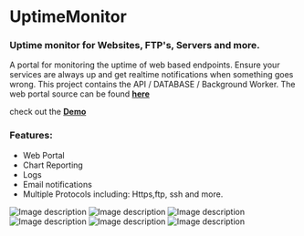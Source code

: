 # UptimeMonitor
### Uptime monitor for Websites, FTP's, Servers and more.

A portal for monitoring the uptime of web based endpoints. Ensure your services are always up and get realtime notifications when something goes wrong. This project contains the API / DATABASE / Background Worker. The web portal source can be found **[here](https://github.com/appleton6509/UptimeMonitorWeb)**

check out the **[Demo](https://uptimemonitor1.herokuapp.com/)**

### Features:
- Web Portal
- Chart Reporting
- Logs
- Email notifications
- Multiple Protocols including: Https,ftp, ssh and more.

![Image description](https://github.com/appleton6509/UptimeMonitor/blob/master/pic1.png)
![Image description](https://github.com/appleton6509/UptimeMonitor/blob/master/pic2.png)
![Image description](https://github.com/appleton6509/UptimeMonitor/blob/master/pic3.png)
![Image description](https://github.com/appleton6509/UptimeMonitor/blob/master/pic4.png)
![Image description](https://github.com/appleton6509/UptimeMonitor/blob/master/pic5.png)
![Image description](https://github.com/appleton6509/UptimeMonitor/blob/master/pic6.png)
